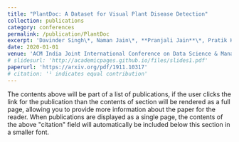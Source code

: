 ```yaml
---
title: "PlantDoc: A Dataset for Visual Plant Disease Detection"
collection: publications
category: conferences
permalink: /publication/PlantDoc
excerpt: 'Davinder Singh\*, Naman Jain\*, **Pranjali Jain**\*, Pratik Kayal\*, Sudhakar Kumawat, Nipun Batra'
date: 2020-01-01 
venue: 'ACM India Joint International Conference on Data Science & Management of Data (<b>CoDS-COMAD</b>)'
# slidesurl: 'http://academicpages.github.io/files/slides1.pdf'
paperurl: 'https://arxiv.org/pdf/1911.10317'
# citation: '¹ indicates equal contribution'
---
```


The contents above will be part of a list of publications, if the user clicks the link for the publication than the contents of section will be rendered as a full page, allowing you to provide more information about the paper for the reader. When publications are displayed as a single page, the contents of the above "citation" field will automatically be included below this section in a smaller font.